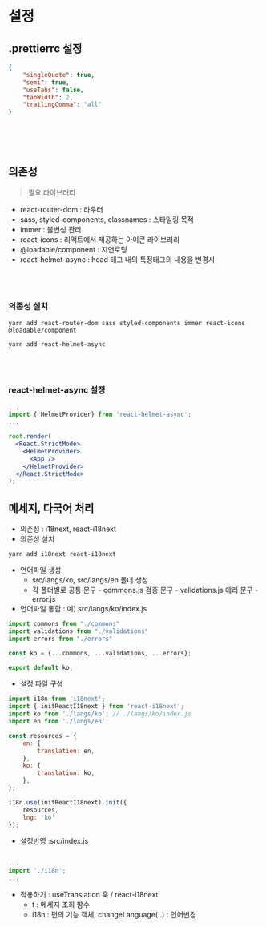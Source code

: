 # 설정
## .prettierrc 설정
```json
{
    "singleQuote": true,
    "semi": true,
    "useTabs": false,
    "tabWidth": 2,
    "trailingComma": "all"
}
```

<br><br><br>

## 의존성
> 필요 라이브러리
- react-router-dom : 라우터
- sass, styled-components, classnames : 스타일링 목적
- immer : 불변성 관리
- react-icons : 리액트에서 제공하는 아이콘 라이브러리
- @loadable/component : 지연로딩
- react-helmet-async : head 태그 내의 특정태그의 내용을 변경시

<br><br>


### 의존성 설치
 ```
 yarn add react-router-dom sass styled-components immer react-icons @loadable/component

 yarn add react-helmet-async
 ```
<br><br>

### react-helmet-async 설정
```jsx
...
import { HelmetProvider} from 'react-helmet-async';
...

root.render(
  <React.StrictMode>
    <HelmetProvider>
      <App />
    </HelmetProvider>
  </React.StrictMode>
);

```
## 메세지, 다국어 처리
- 의존성 : i18next, react-i18next
- 의존성 설치

```
yarn add i18next react-i18next
```

- 언어파일 생성
    - src/langs/ko, src/langs/en 폴더 생성
    - 각 폴더별로 
    공통 문구 - commons.js
    검증 문구 - validations.js
    에러 문구 - error.js
- 언어파일 통합 : 예) src/langs/ko/index.js

```javascript
import commons from "./commons"
import validations from "./validations"
import errors from "./errors"

const ko = {...commons, ...validations, ...errors};

export default ko;
```

- 설정 파일 구성
```javascript
import i18n from 'i18next';
import { initReactI18next } from 'react-i18next';
import ko from './langs/ko'; // ./langs/ko/index.js 
import en from './langs/en';

const resources = {
    en: {
        translation: en,
    },
    ko: {
        translation: ko,
    },
};

i18n.use(initReactI18next).init({
    resources,
    lng: 'ko'
});

```

- 설정반영 :src/index.js

```javascript

...
import './i18n';
...

```

- 적용하기 : useTranslation 훅 / react-i18next
    - t : 메세지 조회 함수
    - i18n : 편의 기능 객체, changeLanguage(..) : 언어변경